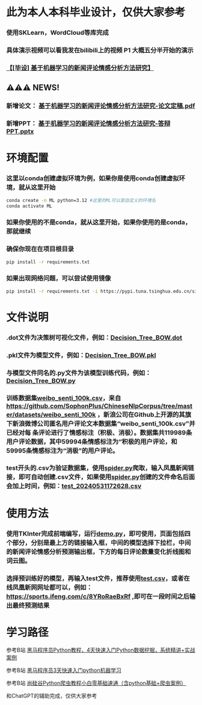 # 此为本人本科毕业设计，仅供大家参考
### 使用SKLearn，WordCloud等库完成
### 具体演示视频可以看我发在bilibili上的视频 P1 大概五分半开始的演示
### [【[毕设] 基于机器学习的新闻评论情感分析方法研究】](https://www.bilibili.com/video/BV1j142197rt/?share_source=copy_web&vd_source=35c49b46a86899e58b3f6414dd834db3)
## ⚠⚠⚠ NEWS!
### 新增论文： [基于机器学习的新闻评论情感分析方法研究-论文定稿.pdf](基于机器学习的新闻评论情感分析方法研究-论文定稿.pdf)
### 新增PPT：  [基于机器学习的新闻评论情感分析方法研究-答辩PPT.pptx](基于机器学习的新闻评论情感分析方法研究-答辩PPT.pptx)

# 环境配置
### 这里以conda创建虚拟环境为例，如果你是使用conda创建虚拟环境，就从这里开始
```bash
conda create -n ML python=3.12 #这里的ML可以是自定义的环境名
conda activate ML
```
### 如果你使用的不是conda，就从这里开始，如果你使用的是conda，那就继续
### 确保你现在在项目根目录
```bash
pip install -r requirements.txt
```
### 如果出现网络问题，可以尝试使用镜像
```bash
pip install -r requirements.txt -i https://pypi.tuna.tsinghua.edu.cn/simple
```
# 文件说明
### .dot文件为决策树可视化文件，例如：[Decision_Tree_BOW.dot](Decision_Tree_BOW.dot)

### .pkl文件为模型文件，例如：[Decision_Tree_BOW.pkl](Decision_Tree_BOW.pkl)

### 与模型文件同名的.py文件为该模型训练代码，例如：[Decision_Tree_BOW.py](Decision_Tree_BOW.py)

### 训练数据集[weibo_senti_100k.csv](weibo_senti_100k.csv)，来自 https://github.com/SophonPlus/ChineseNlpCorpus/tree/master/datasets/weibo_senti_100k ，新浪公司在Github上开源的其旗下新浪微博公司匿名用户评论文本数据集“weibo_senti_100k.csv”并已经对每 条评论进行了情感标注（积极、消极）。数据集共119989条用户评论数据，其中59994条情感标注为“积极的用户评论，和59995条情感标注为“消极”的用户评论。 

### test开头的.csv为验证数据集，使用[spider.py](spider.py)爬取，输入凤凰新闻链接，即可自动创建.csv文件，如果使用[spider.py](spider.py)创建的文件命名后面会加上时间，例如：[test_20240531172628.csv](test_20240531172628.csv)

# 使用方法

### 使用TKInter完成前端编写，运行[demo.py](demo.py)，即可使用，页面包括四个部分，分别是最上方的链接输入框，中间的模型选择下拉栏，中间的新闻评论情感分析预测输出框，下方的每日评论数量变化折线图和词云图。 

### 选择预训练好的模型，再输入test文件，推荐使用[test.csv](test.csv)，或者在线凤凰新网网址都可以，例如：https://sports.ifeng.com/c/8YRoRaeBxRf ,即可在一段时间之后输出最终预测结果


# 学习路径
参考B站 [黑马程序员Python教程，4天快速入门Python数据挖掘，系统精讲+实战案例](https://www.bilibili.com/video/BV1xt411v7z9/?share_source=copy_web&vd_source=35c49b46a86899e58b3f6414dd834db3)

参考B站 [黑马程序员3天快速入门python机器学习](https://www.bilibili.com/video/BV1nt411r7tj/?share_source=copy_web)

参考B站 [尚硅谷Python爬虫教程小白零基础速通（含python基础+爬虫案例）](https://www.bilibili.com/video/BV1Db4y1m7Ho/?share_source=copy_web&vd_source=35c49b46a86899e58b3f6414dd834db3)

和ChatGPT的辅助完成，仅供大家参考
